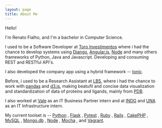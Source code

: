 ```yaml
---
layout: page
title: About Me
---
```


Hello!

I'm Renato Fialho, and I'm a bachelor in Computer Science.

I used to be a Software Developer at [Toro Investimentos](http://www.tororadar.com.br) where i had the chance to develop systems using [Django](https://www.djangoproject.com/), [Angular.js](https://angularjs.org/), [Node](https://nodejs.org/en/) and many others frameworks of Python, Java and Javascript. Developing and consuming REST and RESTful API's.

I also developed the company app using a hybrid framework -- [Ionic](https://ionicframework.com/).

Before, i used to be a Research Assistant at [LBS](http://www.lbs.dcc.ufmg.br/), where i had the chance to work with [pandas](http://pandas.pydata.org/) and [d3.js](https://d3js.org/), making beatufil and concise data visualization and standardization of data of proteins and ligands, mainly from [PDB](http://www.rcsb.org/pdb/home/home.do).

I also worked at [Vale](http://www.vale.com.br) as an IT Business Partner intern and at [INDG](http://www.indg.com.br) and [UNA](http://www.una.br) as an IT Infrastructure intern.

My current toolset is -- [Python](https://www.python.org/) , [Flask](http://flask.pocoo.org/) , [Pytest](http://pytest.org/latest/) , [Ruby](https://www.ruby-lang.org/) , [Rails](http://rubyonrails.org/) ,  [CakePHP](http://cakephp.org/) , [MySQL](https://www.mysql.com/) , [Mongo.db](https://www.mongodb.org/) , [Node](https://nodejs.org/en/) , [Mocha](https://mochajs.org/) ,  and [Vagrant](https://www.vagrantup.com/).
